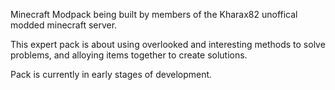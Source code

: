 Minecraft Modpack being built by members of the Kharax82 unoffical modded minecraft server.

This expert pack is about using overlooked and interesting methods to solve problems, and alloying items together to create solutions.

Pack is currently in early stages of development. 